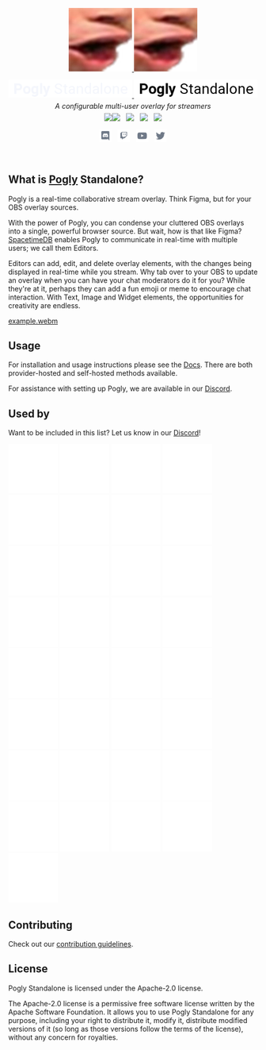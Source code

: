 <p align="center">
    <a href="https://pogly.gg#gh-dark-mode-only" target="_blank">
	<img width="128" src="./images/dark/Pog.png" alt="Pogly Logo">
    </a>
    <a href="https://pogly.gg#gh-light-mode-only" target="_blank">
	<img width="128" src="./images/light/Pog.png" alt="Pogly Logo">
    </a>
</p>
<p align="center">
    <a href="https://pogly.gg#gh-dark-mode-only" target="_blank">
        <img width="250" src="./images/dark/pogly-text.png" alt="Pogly">
    </a>
    <a href="https://pogly.gg#gh-light-mode-only" target="_blank">
        <img width="250" src="./images/light/pogly-text.png" alt="Pogly">
    </a>
    <p style="font-style: italic;line-height: 0" align="center">
        A configurable multi-user overlay for streamers
    </p>
</p>

<p align="center">
    <a href="https://github.com/microsoft/TypeScript"><img src="https://img.shields.io/badge/built_with-TypeScript-2F74C0.svg?style=flat-square"><img src="https://img.shields.io/badge/CSharp-6C287D.svg?style=flat-square" /></a>
    &nbsp;
    <a href="https://github.com/clockworklabs/spacetimedb"><img src="https://img.shields.io/badge/powered_by-SpacetimeDB-000000.svg?style=flat-square" /></a>
    &nbsp;
	<img src="https://img.shields.io/badge/version-v0.1.3_beta-9f9f9f.svg?style=flat-square" />
    &nbsp;
    <a href="https://github.com/PoglyApp/pogly-standalone/blob/master/LICENSE"><img src="https://img.shields.io/badge/license-Apache%202.0-50C878.svg?style=flat-square" /></a>
</p>

<p align="center">
    <a href="https://discord.gg/CXCj2TGS6b"><img height="25" src="./images/social/discord.svg" alt="Discord" /></a>
    &nbsp;
    <a href="https://www.twitch.tv/poglygg"><img height="25" src="./images/social/twitch.svg" alt="Twitch" /></a>
    &nbsp;
    <a href="https://www.youtube.com/@PoglyApp"><img height="25" src="./images/social/youtube.svg" alt="YouTube" /></a>
    &nbsp;
    <a href="https://x.com/PoglyApp"><img height="25" src="./images/social/twitter.svg" alt="Twitter" /></a>
</p>

<br>

## What is [Pogly](https://pogly.gg) Standalone?

Pogly is a real-time collaborative stream overlay. Think Figma, but for your OBS overlay sources.

With the power of Pogly, you can condense your cluttered OBS overlays into a single, powerful browser source. But wait, how is that like Figma? [SpacetimeDB](https://spacetimedb.com) enables Pogly to communicate in real-time with multiple users; we call them Editors.

Editors can add, edit, and delete overlay elements, with the changes being displayed in real-time while you stream. Why tab over to your OBS to update an overlay when you can have your chat moderators do it for you? While they're at it, perhaps they can add a fun emoji or meme to encourage chat interaction. With Text, Image and Widget elements, the opportunities for creativity are endless.

[example.webm](https://github.com/PoglyApp/pogly-standalone/assets/36650721/7eb57196-bf56-4fa1-979f-36eb5c0746e9)

## Usage

For installation and usage instructions please see the [Docs](https://github.com/PoglyApp/pogly-documentation/blob/main/index.md).
There are both provider-hosted and self-hosted methods available.

For assistance with setting up Pogly, we are available in our [Discord](https://discord.gg/uPQsBaVdB7).

## Used by

Want to be included in this list? Let us know in our [Discord](https://discord.gg/uPQsBaVdB7)!

<a href="https://www.twitch.tv/shroud" rel="noreferrer" target="_blank" title="Shroud"><img src="./images/streamers/shroud.svg" /></a>
<a href="https://www.twitch.tv/mizkif" rel="noreferrer" target="_blank" title="Mizkif"><img src="./images/streamers/mizkif.svg" /></a>
<a href="https://www.twitch.tv/EMIRU" rel="noreferrer" target="_blank" title="Emiru"><img src="./images/streamers/emiru.svg" /></a>
<a href="https://www.twitch.tv/npmlol" rel="noreferrer" target="_blank" title="Npmlol"><img src="./images/streamers/npmlol.svg" /></a>
<a href="https://www.twitch.tv/orophia" rel="noreferrer" target="_blank" title="orophia"><img src="./images/streamers/orophia.svg" /></a>
<a href="https://www.twitch.tv/graycen" rel="noreferrer" target="_blank" title="Graycen"><img src="./images/streamers/graycen.svg" /></a>
<a href="https://www.twitch.tv/bean" rel="noreferrer" target="_blank" title="Bean"><img src="./images/streamers/bean.svg" /></a>
<a href="https://www.twitch.tv/siormax" rel="noreferrer" target="_blank" title="Siormax"><img src="./images/streamers/siormax.svg" /></a>
<a href="https://www.twitch.tv/brain" rel="noreferrer" target="_blank" title="Brain"><img src="./images/streamers/brain.svg" /></a>
<a href="https://www.twitch.tv/buttsoap" rel="noreferrer" target="_blank" title="Buttsoap"><img src="./images/streamers/buttsoap.svg" /></a>
<a href="https://www.twitch.tv/ashlynn" rel="noreferrer" target="_blank" title="Ashlynn"><img src="./images/streamers/ashlynn.svg" /></a>
<a href="https://www.twitch.tv/ssaab" rel="noreferrer" target="_blank" title="Ssaab"><img src="./images/streamers/ssaab.svg" /></a>
<a href="https://www.twitch.tv/itsklos" rel="noreferrer" target="_blank" title="ItsKlos"><img src="./images/streamers/itsklos.svg" /></a>
<a href="https://www.twitch.tv/justagameoverscreen" rel="noreferrer" target="_blank" title="JustAGameOverScreen"><img src="./images/streamers/justagameoverscreen.svg" /></a>
<a href="https://www.twitch.tv/firthy00" rel="noreferrer" target="_blank" title="Firthy00"><img src="./images/streamers/firthy00.svg" /></a>
<a href="https://www.twitch.tv/misasoupy" rel="noreferrer" target="_blank" title="Misasoupy"><img src="./images/streamers/misasoupy.svg" /></a>
<a href="https://www.twitch.tv/gappyv" rel="noreferrer" target="_blank" title="GappyV"><img src="./images/streamers/gappyv.svg" /></a>
<a href="https://www.twitch.tv/kr3ia" rel="noreferrer" target="_blank" title="kr3ia"><img src="./images/streamers/kr3ia.svg" /></a>
<a href="https://www.twitch.tv/whataturtle" rel="noreferrer" target="_blank" title="whataturtle"><img src="./images/streamers/whataturtle.svg" /></a>
<a href="https://www.twitch.tv/savix" rel="noreferrer" target="_blank" title="Savix"><img src="./images/streamers/savix.svg" /></a>
<a href="https://www.twitch.tv/derkajohnstv" rel="noreferrer" target="_blank" title="DerkaJohnsTV"><img src="./images/streamers/derkajohnstv.svg" /></a>
<a href="https://www.twitch.tv/pengwin" rel="noreferrer" target="_blank" title="Pengwin"><img src="./images/streamers/pengwin.svg" /></a>
<a href="https://www.twitch.tv/totless" rel="noreferrer" target="_blank" title="Totless"><img src="./images/streamers/totless.svg" /></a>
<a href="https://www.twitch.tv/fubuki_vr" rel="noreferrer" target="_blank" title="Fubuki_Vr"><img src="./images/streamers/fubuki_vr.svg" /></a>
<a href="https://www.twitch.tv/uberhaxornova" rel="noreferrer" target="_blank" title="UberHaxorNova"><img src="./images/streamers/uberhaxornova.svg" /></a>
<a href="https://www.twitch.tv/sp00nerism" rel="noreferrer" target="_blank" title="Sp00nerism"><img src="./images/streamers/sp00nerism.svg" /></a>
<a href="https://www.twitch.tv/kohrean" rel="noreferrer" target="_blank" title="Kohrean"><img src="./images/streamers/kohrean.svg" /></a>
<a href="https://www.twitch.tv/boshiitime" rel="noreferrer" target="_blank" title="BoshiiTime"><img src="./images/streamers/boshiitime.svg" /></a>
<a href="https://www.twitch.tv/kromia" rel="noreferrer" target="_blank" title="Kromia"><img src="./images/streamers/kromia.svg" /></a>
<a href="https://www.twitch.tv/heyimradiant" rel="noreferrer" target="_blank" title="HeyImRadiant"><img src="./images/streamers/heyimradiant.svg" /></a>
<a href="https://www.twitch.tv/krisuna" rel="noreferrer" target="_blank" title="Krisuna"><img src="./images/streamers/krisuna.svg" /></a>
<a href="https://www.twitch.tv/echotheneko" rel="noreferrer" target="_blank" title="EchoTheNeko"><img src="./images/streamers/echotheneko.svg" /></a>
<a href="https://www.twitch.tv/greywolf" rel="noreferrer" target="_blank" title="greywolf"><img src="./images/streamers/greywolf.svg" /></a>

## Contributing

Check out our [contribution guidelines](https://github.com/PoglyApp/pogly-standalone/blob/main/CONTRIBUTING.md).

## License

Pogly Standalone is licensed under the Apache-2.0 license.

The Apache-2.0 license is a permissive free software license written by the Apache Software Foundation. It allows you to use Pogly Standalone for any purpose, including your right to distribute it, modify it, distribute modified versions of it (so long as those versions follow the terms of the license), without any concern for royalties.
